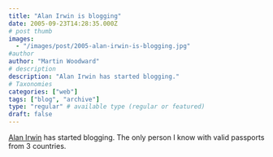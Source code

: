 ```yaml
---
title: "Alan Irwin is blogging"
date: 2005-09-23T14:28:35.000Z
# post thumb
images:
  - "/images/post/2005-alan-irwin-is-blogging.jpg"
#author
author: "Martin Woodward"
# description
description: "Alan Irwin has started blogging."
# Taxonomies
categories: ["web"]
tags: ["blog", "archive"]
type: "regular" # available type (regular or featured)
draft: false
---
```

[Alan Irwin](http://www.palmerlake.com) has started blogging.  The only person I know with valid passports from 3 countries.